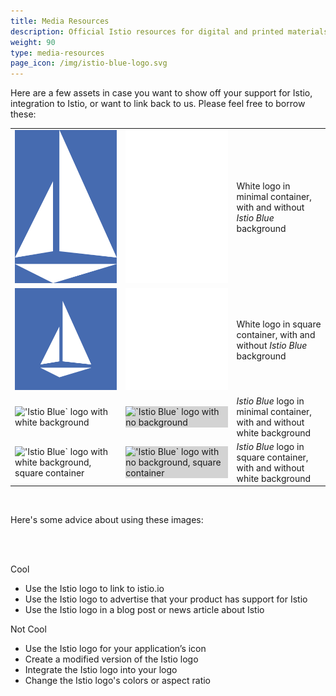 ```yaml
---
title: Media Resources
description: Official Istio resources for digital and printed materials.
weight: 90
type: media-resources
page_icon: /img/istio-blue-logo.svg
---
```


Here are a few assets in case you want to show off your support for Istio, integration to Istio, or want to link back to
us. Please feel free to borrow these:

<div class="media-resources">
<div class="container-fluid">

<table>
  <tbody>
    <tr>
      <td class="logo"><img src="/img/istio-logo-blue-background.svg" alt="White logo with 'Istio Blue' background"></td>
      <td class="logo"><img style="background-color: lightgrey" src="/img/istio-logo.svg" alt="White logo with no background"></td>
      <td class="desc">
          White logo in minimal container, with and without <i>Istio Blue</i> background
      </td>
    </tr>
    <tr>
      <td class="logo"><img src="/img/istio-logo-social-blue-background.svg" alt="White logo with 'Istio Blue' background, square container"></td>
      <td class="logo"><img style="background-color: lightgrey" src="/img/istio-logo-social.svg" alt="White logo with no background, square container"></td>
      <td class="desc">
          White logo in square container, with and without <i>Istio Blue</i> background
      </td>
    </tr>
    <tr>
      <td class="logo"><img src="/img/istio-blue-logo-white-background.svg" alt="'Istio Blue` logo with white background"></td>
      <td class="logo"><img style="background-color: lightgrey" src="/img/istio-blue-logo.svg" alt="`Istio Blue` logo with no background"></td>
      <td class="desc">
          <i>Istio Blue</i> logo in minimal container, with and without white background
      </td>
    </tr>
    <tr>
      <td class="logo"><img src="/img/istio-blue-logo-social-white-background.svg" alt="'Istio Blue` logo with white background, square container"></td>
      <td class="logo"><img style="background-color: lightgrey" src="/img/istio-blue-logo-social.svg" alt="'Istio Blue` logo with no background, square container"></td>
      <td class="desc">
          <i>Istio Blue</i> logo in square container, with and without white background
      </td>
    </tr>
  </tbody>
</table>

<br>

Here's some advice about using these images:

<br><br>

<div class="row">
    <div class="col-12 col-lg-6">
        <div class="panel">
            <div class="title">
                <div>
                    <p>Cool</p>
                </div>
            </div>
            <div class="body">
                <ul>
                    <li><i class="do fa fa-check"></i> Use the Istio logo to link to istio.io</li>
                    <li><i class="do fa fa-check"></i> Use the Istio logo to advertise that your product has support for Istio</li>
                    <li><i class="do fa fa-check"></i> Use the Istio logo in a blog post or news article about Istio</li>
                </ul>
            </div>
        </div>
    </div>
    <div class="col-12 col-lg-6">
        <div class="panel">
            <div class="title">
                <div>
                    <p>Not Cool</p>
                </div>
            </div>
            <div class="body">
                <ul>
                    <li><i class="dont fa fa-times"></i> Use the Istio logo for your application’s icon</li>
                    <li><i class="dont fa fa-times"></i> Create a modified version of the Istio logo</li>
                    <li><i class="dont fa fa-times"></i> Integrate the Istio logo into your logo</li>
                    <li><i class="dont fa fa-times"></i> Change the Istio logo's colors or aspect ratio</li>
                </ul>
            </div>
        </div>
    </div>
</div>
</div>
</div>
